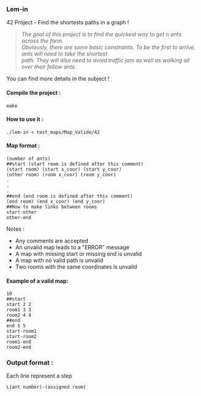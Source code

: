 ### Lem-in
42 Project - Find the shortests paths in a graph !
>_The goal of this project is to find the quickest way to get n ants across the farm.  
Obviously, there are some basic constraints. To be the first to arrive, ants will need to take the shortest  
path. They will also need to avoid traffic jam as well as walking all over their fellow ants._

You can find more details in the subject !
#### Compile the project :
```
make
```
#### How to use it :
```
./lem-in < test_maps/Map_Valide/42
```
#### Map format :
```
(number of ants)
##start (start room is defined after this comment)
(start room) (start x_coor) (start y_coor)
(other room) (room x_coor) (room y_coor)
.
.
.
##end (end room is defined after this comment)
(end room) (end x_coor) (end y_coor)
##How to make links between rooms
start-other
other-end
```
Notes : 
* Any comments are accepted
* An unvalid map leads to a "ERROR" message
* A map with missing start or missing end is unvalid
* A map with no valid path is unvalid
* Two rooms with the same coordinates is unvalid
#### Example of a valid map: 
```
10
##start
start 2 2
room1 3 3
room2 4 4
##end
end 5 5
start-room1
start-room2
room1-end
room2-end
```
### Output format :
Each line represent a step
```
L(ant number)-(assigned room)
```
